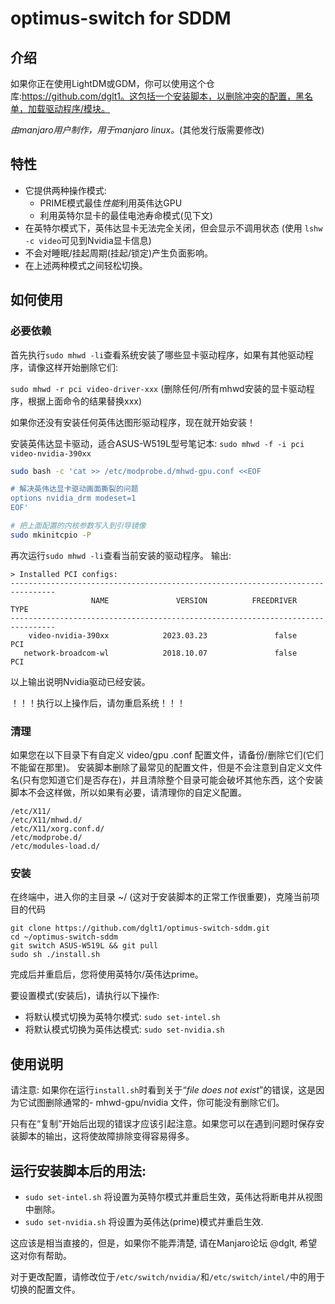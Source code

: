 # optimus-switch for SDDM
## 介绍

如果你正在使用LightDM或GDM，你可以使用这个仓库:https://github.com/dglt1。这包括一个安装脚本，以删除冲突的配置，黑名单，加载驱动程序/模块。

*由manjaro用户制作，用于manjaro linux。*(其他发行版需要修改)

## 特性
- 它提供两种操作模式:
  - PRIME模式最佳*性能*利用英伟达GPU
  - 利用英特尔显卡的最佳电池寿命模式(见下文)
- 在英特尔模式下，英伟达显卡无法完全关闭，但会显示不调用状态 (使用 `lshw -c video`可见到Nvidia显卡信息)
- 不会对睡眠/挂起周期(挂起/锁定)产生负面影响。
- 在上述两种模式之间轻松切换。

## 如何使用
### 必要依赖
首先执行`sudo mhwd -li`查看系统安装了哪些显卡驱动程序，如果有其他驱动程序，请像这样开始删除它们:

`sudo mhwd -r pci video-driver-xxx` (删除任何/所有mhwd安装的显卡驱动程序，根据上面命令的结果替换xxx)

如果你还没有安装任何英伟达图形驱动程序，现在就开始安装！

安装英伟达显卡驱动，适合ASUS-W519L型号笔记本:
`sudo mhwd -f -i pci video-nvidia-390xx`

```bash
sudo bash -c 'cat >> /etc/modprobe.d/mhwd-gpu.conf <<EOF

# 解决英伟达显卡驱动画面撕裂的问题
options nvidia_drm modeset=1
EOF'

# 把上面配置的内核参数写入到引导镜像
sudo mkinitcpio -P
```
再次运行`sudo mhwd -li`查看当前安装的驱动程序。
输出:
```text
> Installed PCI configs:
--------------------------------------------------------------------------------
                  NAME               VERSION          FREEDRIVER           TYPE
--------------------------------------------------------------------------------
    video-nvidia-390xx            2023.03.23               false            PCI
   network-broadcom-wl            2018.10.07               false            PCI
```
以上输出说明Nvidia驱动已经安装。

！！！执行以上操作后，请勿重启系统！！！

### 清理
如果您在以下目录下有自定义 video/gpu .conf 配置文件，请备份/删除它们(它们不能留在那里)。
安装脚本删除了最常见的配置文件，但是不会注意到自定义文件名(只有您知道它们是否存在)，并且清除整个目录可能会破坏其他东西，这个安装脚本不会这样做，所以如果有必要，请清理你的自定义配置。

```
/etc/X11/
/etc/X11/mhwd.d/
/etc/X11/xorg.conf.d/
/etc/modprobe.d/
/etc/modules-load.d/
```

### 安装
在终端中，进入你的主目录 ~/ (这对于安装脚本的正常工作很重要)，克隆当前项目的代码
 ```
git clone https://github.com/dglt1/optimus-switch-sddm.git
cd ~/optimus-switch-sddm
git switch ASUS-W519L && git pull
sudo sh ./install.sh
```

完成后并重启后，您将使用英特尔/英伟达prime。

要设置模式(安装后)，请执行以下操作:
- 将默认模式切换为英特尔模式: `sudo set-intel.sh`
- 将默认模式切换为英伟达模式: `sudo set-nvidia.sh`

## 使用说明
请注意: 如果你在运行`install.sh`时看到关于“*file does not exist*”的错误，这是因为它试图删除通常的- mhwd-gpu/nvidia 文件，你可能没有删除它们。

只有在“复制”开始后出现的错误才应该引起注意。如果您可以在遇到问题时保存安装脚本的输出，这将使故障排除变得容易得多。

## 运行安装脚本后的用法:

- `sudo set-intel.sh` 将设置为英特尔模式并重启生效，英伟达将断电并从视图中删除。
- `sudo set-nvidia.sh` 将设置为英伟达(prime)模式并重启生效.

这应该是相当直接的，但是，如果你不能弄清楚, 请在Manjaro论坛 @dglt, 希望这对你有帮助。

对于更改配置，请修改位于`/etc/switch/nvidia/`和`/etc/switch/intel/`中的用于切换的配置文件。
